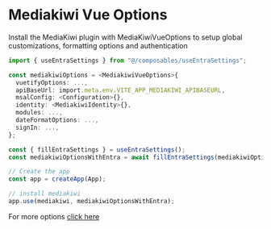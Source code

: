 # Mediakiwi Vue Options

Install the MediaKiwi plugin with MediaKiwiVueOptions to setup global customizations, formatting options and authentication

```typescript
import { useEntraSettings } from "@/composables/useEntraSettings";

const mediakiwiOptions = <MediakiwiVueOptions>{
  vuetifyOptions: ...,
  apiBaseUrl: import.meta.env.VITE_APP_MEDIAKIWI_APIBASEURL,
  msalConfig: <Configuration>{},
  identity: <MediakiwiIdentity>{},
  modules: ...,
  dateFormatOptions: ...,
  signIn: ...,
};

const { fillEntraSettings } = useEntraSettings();
const mediakiwiOptionsWithEntra = await fillEntraSettings(mediakiwiOptions);

// Create the app
const app = createApp(App);

// install mediakiwi
app.use(mediakiwi, mediakiwiOptionsWithEntra);
```

For more options [click here](./../../../src/Sushi.MediaKiwi.Vue/src/models/options/MediakiwiVueOptions.ts)
